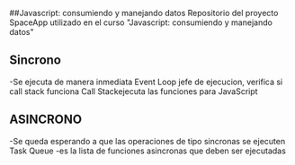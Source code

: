 ##Javascript: consumiendo y manejando datos
Repositorio del proyecto SpaceApp utilizado en el curso "Javascript: consumiendo y manejando datos"
<h2>Sincrono</h2>
  -Se ejecuta de manera inmediata 
Event Loop jefe de ejecucion, verifica si call stack funciona
Call Stack ejecuta las funciones para JavaScript

<h2>ASINCRONO</h2>

  -Se queda esperando a que las operaciones de tipo sincronas se ejecuten
  Task Queue
    -es la lista de funciones asincronas que deben ser ejecutadas
